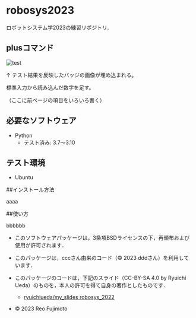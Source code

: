 # robosys2023
ロボットシステム学2023の練習リポジトリ.

## plusコマンド 
![test](https://github.com/reofujimoto/robosys2023/tree/main/.github/workflows/test.yml/badge.svg)

↑ テスト結果を反映したバッジの画像が埋め込まれる。

標準入力から読み込んだ数字を足す。

（ここに前ページの項目をいろいろ書く）


## 必要なソフトウェア
* Python
  * テスト済み: 3.7〜3.10

## テスト環境
* Ubuntu

##インストール方法

aaaa

##使い方

bbbbbb


* このソフトウェアパッケージは，3条項BSDライセンスの下，再頒布および使用が許可されます．

* このパッケージは，cccさん由来のコード（© 2023 dddさん）を利用しています．

* このパッケージのコードは，下記のスライド（CC-BY-SA 4.0 by Ryuichi Ueda）のものを，本人の許可を得て自身の著作としたものです．
	* [ryuichiueda/my_slides robosys_2022](https://github.com/ryuichiueda/my_slides/tree/master/robosys_2022)

* © 2023 Reo Fujimoto
